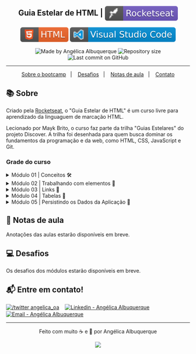 <h2 align="center">
   Guia Estelar de HTML | <img alt="badge rocketseat" align="center" src=".github\badge-rocket.svg">
</h2>

<p align="center">
<img alt="badge html" src=".github\badge-html.svg">
<img alt="badge vscode" src=".github\badge-visual_studio_code.svg">
</p>

<p align="center">
<img alt="Made by Angélica Albuquerque" src="https://img.shields.io/badge/made%20by-Angélica Albuquerque-%20?color=fd951d">
<img alt="Repository size" src="https://img.shields.io/github/repo-size/angelicaalbuquerque/guia-de-html_rocketseat?color=fd951d">
<img alt="Last commit on GitHub" src="https://img.shields.io/github/last-commit/angelicaalbuquerque/guia-de-html_rocketseat?color=fd951d">
</p>

---

<p align="center">
  <a href="#-Sobre-o-bootcamp">Sobre o bootcamp</a>&nbsp;&nbsp;&nbsp;|&nbsp;&nbsp;&nbsp;
  <a href="#-desafios">Desafios</a>&nbsp;&nbsp;&nbsp;|&nbsp;&nbsp;&nbsp;
  <a href="#-Notas">Notas de aula</a>&nbsp;&nbsp;&nbsp;|&nbsp;&nbsp;&nbsp;
  <a href="#-Entre-em-contato">Contato</a>
</p>

## 📚 Sobre

<p>
Criado pela <a href="https://rocketseat.com.br/" target="_blank">Rocketseat</a>, o "Guia Estelar de HTML" é um curso livre para aprendizado da linguaguem de marcação HTML.

Lecionado por Mayk Brito, o curso faz parte da trilha "Guias Estelares" do projeto Discover. A trilha foi desenhada para quem busca dominar os fundamentos da programação e da web, como HTML, CSS, JavaScript e Git.

### Grade do curso

<details>
  <summary>Módulo 01 | Conceitos 🛠️</summary>

- Instalando plugin de preview HTML
- O que é HTML
- Comentários
- Anatomia das Tags
- Atributos
- Atributos Globais
- Aninhamento Hierarquia
- Praticando
- Caracteres Reservados
- Anatomia Documento
- Criando Projetos

</details>

<details>
  <summary>Módulo 02 | Trabalhando com elementos 🚧</summary>

- Semântica
- Títulos e Parágrafos
- Listas
- Citações
- Abreviações
- Detalhes de contato
- Lista de descrição
- Representação de código
- Elementos Genéricos
</details>

<details>
  <summary>Módulo 03 | Links 🚧</summary>

    - Conhecendo a tag âncora
    - Utilizando a tag âncora
    - Conteúdos dentro de elemento a
    - Caminhos e URLS
    - Como navegar pelos diretórios
    - Caminhos absolutos vs relativos
    - Exercício de apresentação
    - Exercício de resolução

</details>

<details>
  <summary>Módulo 04 | Tabelas 🚧</summary>

- Tabelas
- Tabela básica
- Organizando Tabelas
- Tabela complexa
- THead complexa
- TBody complexo
- Melhorando o aspecto com colgroup
- Melhorando acessibilidade

</details>

<details>
  <summary>Módulo 05 | Persistindo os Dados da Aplicação 🚧</summary>

- Head
- Meta
- Favicon
- Meta SEO
- Meta Social

</details>

## 📝 Notas de aula

Anotações das aulas estarão disponíveis em breve.

## 💻 Desafios

Os desafios dos módulos estarão disponíveis em breve.

## 📬 Entre em contato!

<p align="left">
  <a href="https://twitter.com/angelica_oa/" target="blank"><img align="center" src="https://cdn.jsdelivr.net/npm/simple-icons@3.0.1/icons/twitter.svg" alt="/twitter angelica_oa" height="30" width="30" /></a>&nbsp &nbsp
  <a href="https://linkedin.com/in/angelica-albuquerque/" target="blank"><img align="center" src="https://cdn.jsdelivr.net/npm/simple-icons@3.0.1/icons/linkedin.svg" alt="Linkedin - Angélica Albuquerque" height="30" width="30" /></a>&nbsp &nbsp
  <a href="mailto:angelica.o.albuquerque@gmail.com" target="blank"><img align="center" src="https://cdn.jsdelivr.net/npm/simple-icons@3.0.1/icons/gmail.svg" alt="Email - Angélica Albuquerque" height="30" width="30" /></a>
</p>

---

<p align="center">
Feito com muito ☕ e 🖤 por Angélica Albuquerque
</p>

<p align="center">
<img src="https://media.giphy.com/media/hvRJCLFzcasrR4ia7z/giphy.gif" width="25px"> 
</p>
